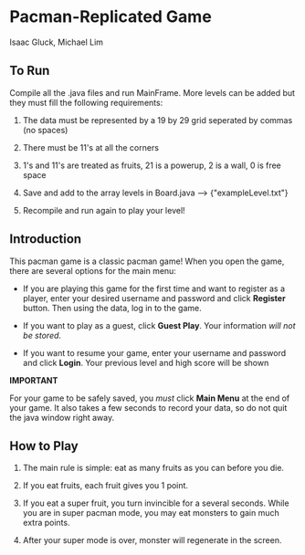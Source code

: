 Pacman-Replicated Game
=====================
Isaac Gluck, Michael Lim

To Run
------------
Compile all the .java files and run MainFrame.
More levels can be added but they must fill the following requirements:

1. The data must be represented by a 19 by 29 grid seperated by commas (no spaces)

2. There must be 11's at all the corners

3. 1's and 11's are treated as fruits, 21 is a powerup, 2 is a wall, 0 is free space

4. Save and add to the array levels in Board.java --> {"exampleLevel.txt"}

5. Recompile and run again to play your level! 

Introduction
------------
This pacman game is a classic pacman game!
When you open the game, there are several options for the main menu:

* If you are playing this game for the first time and want to register as a player, enter your desired username and password and click **Register** button. Then using the data, log in to the game.

* If you want to play as a guest, click **Guest Play**. Your information *will not be stored*.

* If you want to resume your game, enter your username and password and click **Login**. Your previous level and high score will be shown

**IMPORTANT**

For your game to be safely saved, you *must* click **Main Menu** at the end of your game. It also takes a few seconds to record your data, so do not quit the java window right away.

How to Play
-----------
1. The main rule is simple: eat as many fruits as you can before you die.

2. If you eat fruits, each fruit gives you 1 point.

3. If you eat a super fruit, you turn invincible for a several seconds. While you are in super pacman mode, you may eat monsters to gain much extra points.

4. After your super mode is over, monster will regenerate in the screen.



